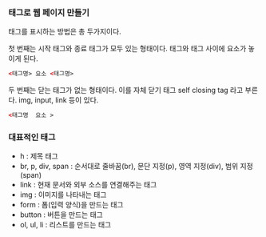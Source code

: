 ### 태그로 웹 페이지 만들기

태그를 표시하는 방법은 총 두가지이다.

첫 번째는 시작 태그와 종료 태그가 모두 있는 형태이다. 태그와 태그 사이에 요소가 놓이게 된다.

```html
<태그명> 요소 <태그명>
```
두 번째는 닫는 태그가 없는 형태이다. 이를 자체 닫기 태그 self closing tag 라고 부른다. img, input, link 등이 있다.

```html
<태그명  요소 > 
```

### 대표적인 태그
- h : 제목 태그
- br, p, div, span : 순서대로 줄바꿈(br), 문단 지정(p), 영역 지정(div), 범위 지정(span)
- link : 현재 문서와 외부 소스를 연결해주는 태그
- img : 이미지를 나타내는 태그
- form : 폼(입력 양식)을 만드는 태그
- button : 버튼을 만드는 태그
- ol, ul, li : 리스트를 만드는 태그

